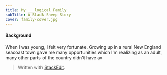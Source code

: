 ```yaml
---
title: My ___logical Family
subTitle: A Black Sheep Story
cover: family-cover.jpg
---
```

#### Background
When I was young, I felt very fortunate. Growing up in a rural New England seacoast town gave me many opportunities which I'm realizing as an adult, many other parts of the country didn't have av

> Written with [StackEdit](https://stackedit.io/).
<!--stackedit_data:
eyJoaXN0b3J5IjpbLTE2NTYxNTA4NTMsLTc1MDIxMzI5MywxMz
IwMTU0Mzg0LC0xMzk4MjMyMV19
-->
